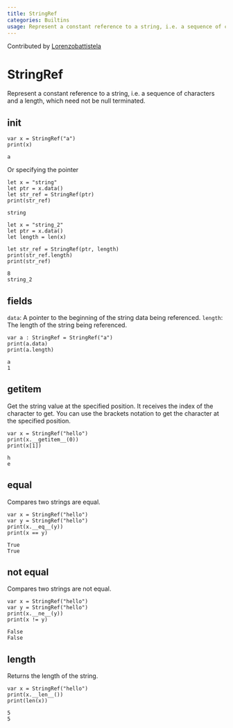 ```yaml
---
title: StringRef
categories: Builtins
usage: Represent a constant reference to a string, i.e. a sequence of characters and a length, which need not be null terminated.
---
```


Contributed by [Lorenzobattistela](https://github.com/Lorenzobattistela)

# StringRef

Represent a constant reference to a string, i.e. a sequence of characters and a length, which need not be null terminated.

## init


```mojo
var x = StringRef("a")
print(x)
```

    a


Or specifying the pointer


```mojo
let x = "string"
let ptr = x.data()
let str_ref = StringRef(ptr)
print(str_ref)
```

    string



```mojo
let x = "string_2"
let ptr = x.data()
let length = len(x)

let str_ref = StringRef(ptr, length)
print(str_ref.length)
print(str_ref)
```

    8
    string_2


## fields

`data`: A pointer to the beginning of the string data being referenced.
`length`: The length of the string being referenced.


```mojo
var a : StringRef = StringRef("a")
print(a.data)
print(a.length)
```

    a
    1


## getitem

Get the string value at the specified position. It receives the index of the character to get. You can use the brackets notation to get the character at the specified position.


```mojo
var x = StringRef("hello")
print(x.__getitem__(0))
print(x[1])
```

    h
    e


## equal

Compares two strings are equal.


```mojo
var x = StringRef("hello")
var y = StringRef("hello")
print(x.__eq__(y))
print(x == y)
```

    True
    True


## not equal

Compares two strings are not equal.


```mojo
var x = StringRef("hello")
var y = StringRef("hello")
print(x.__ne__(y))
print(x != y)
```

    False
    False


## length

Returns the length of the string.


```mojo
var x = StringRef("hello")
print(x.__len__())
print(len(x))
```

    5
    5

